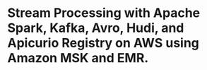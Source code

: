 # Stream Processing with Apache Spark, Kafka, Avro, Hudi, and Apicurio Registry on AWS using Amazon MSK and EMR.

